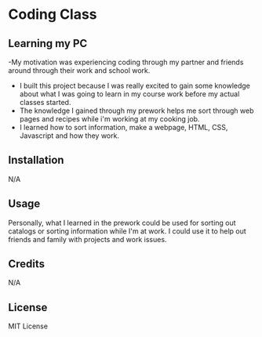 # Coding Class

## Learning my PC

-My motivation was experiencing coding through my partner and friends around through their work and school work.
- I built this project because I was really excited to gain some knowledge about what I was going to learn in my course work before my actual classes started.
- The knowledge I gained through my prework helps me sort through web pages and recipes while i'm working at my cooking job.
- I learned how to sort information, make a webpage, HTML, CSS, Javascript and how they work. 

## Installation

N/A

## Usage

Personally, what I learned in the prework could be used for sorting out catalogs or sorting information while I'm at work. I could use it to help out friends and family with projects and work issues.

## Credits

N/A

## License

MIT License
